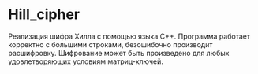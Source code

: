 # Hill_cipher

Реализация шифра Хилла с помощью языка C++. Программа работает корректно с большими строками, безошибочно производит расшифровку. Шифрование может быть произведено для любых удовлетворяющих условиям матриц-ключей.
